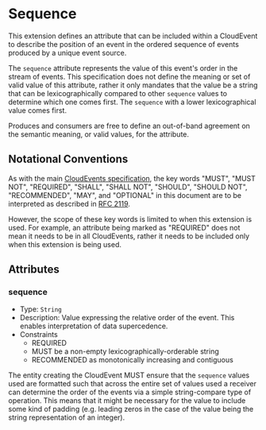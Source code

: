 # Sequence

This extension defines an attribute that can be included within a CloudEvent
to describe the position of an event in the ordered sequence of events produced
by a unique event source.

The `sequence` attribute represents the value of this event's order in the
stream of events. This specification does not define the meaning or set of
valid value of this attribute, rather it only mandates that the value be
a string that can be lexicographically compared to other `sequence` values
to determine which one comes first. The `sequence` with a lower lexicographical
value comes first.

Produces and consumers are free to define an out-of-band agreement on the
semantic meaning, or valid values, for the attribute.

## Notational Conventions

As with the main [CloudEvents specification](../spec.md), the key words "MUST",
"MUST NOT", "REQUIRED", "SHALL", "SHALL NOT", "SHOULD", "SHOULD NOT",
"RECOMMENDED", "MAY", and "OPTIONAL" in this document are to be interpreted as
described in [RFC 2119](https://tools.ietf.org/html/rfc2119).

However, the scope of these key words is limited to when this extension is
used. For example, an attribute being marked as "REQUIRED" does not mean
it needs to be in all CloudEvents, rather it needs to be included only when
this extension is being used.

## Attributes

### sequence

- Type: `String`
- Description: Value expressing the relative order of the event. This enables
  interpretation of data supercedence.
- Constraints
  - REQUIRED
  - MUST be a non-empty lexicographically-orderable string
  - RECOMMENDED as monotonically increasing and contiguous

The entity creating the CloudEvent MUST ensure that the `sequence` values
used are formatted such that across the entire set of values used a receiver
can determine the order of the events via a simple string-compare type of
operation. This means that it might be necessary for the value to include
some kind of padding (e.g. leading zeros in the case of the value being the
string representation of an integer).

